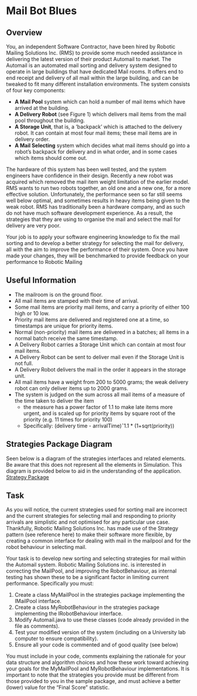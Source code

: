 # Mail Bot Blues

## Overview
You, an independent Software Contractor, have been hired by Robotic Mailing Solutions Inc. (RMS) to provide
some much needed assistance in delivering the latest version of their product Automail to market. The Automail
is an automated mail sorting and delivery system designed to operate in large buildings that have dedicated
Mail rooms. It offers end to end receipt and delivery of all mail within the large building, and can be tweaked to
fit many different installation environments. The system consists of four key components:
- **A Mail Pool** system which can hold a number of mail items which have arrived at the building.
- **A Delivery Robot** (see Figure 1) which delivers mail items from the mail pool throughout the building.
- **A Storage Unit**, that is, a ‘backpack’ which is attached to the delivery robot. It can contain at most
four mail items; these mail items are in delivery order.
- **A Mail Selecting** system which decides what mail items should go into a robot’s backpack for delivery
and in what order, and in some cases which items should come out.  

The hardware of this system has been well tested, and the system engineers have confidence in their design.
Recently a new robot was acquired which removed the mail item weight limitation of the earlier model. RMS
wants to run two robots together, an old one and a new one, for a more effective solution. Unfortunately, the
performance seen so far still seems well below optimal, and sometimes results in heavy items being given to
the weak robot. RMS has traditionally been a hardware company, and as such do not have much software
development experience. As a result, the strategies that they are using to organise the mail and select the mail
for delivery are very poor.  

Your job is to apply your software engineering knowledge to fix the mail sorting and to develop a better strategy
for selecting the mail for delivery, all with the aim to improve the performance of their system. Once you have
made your changes, they will be benchmarked to provide feedback on your performance to Robotic Mailing

## Useful Information
- The mailroom is on the ground floor.
- All mail items are stamped with their time of arrival.
- Some mail items are priority mail items, and carry a priority of either 100 high or 10 low.
- Priority mail items are delivered and registered one at a time, so timestamps are unique for priority
items.
- Normal (non-priority) mail items are delivered in a batches; all items in a normal batch receive the
same timestamp.
- A Delivery Robot carries a Storage Unit which can contain at most four mail items.
- A Delivery Robot can be sent to deliver mail even if the Storage Unit is not full.
- A Delivery Robot delivers the mail in the order it appears in the storage unit.
- All mail items have a weight from 200 to 5000 grams; the weak delivery robot can only deliver items
up to 2000 grams.
- The system is judged on the sum across all mail items of a measure of the time taken to deliver the item
  - the measure has a power factor of 1.1 to make late items more urgent, and is scaled up for priority
items by square root of the priority (e.g. 11 times for priority 100)
  - Specifically: (delivery time - arrivalTime)ˆ1.1 * (1+sqrt(priority))

## Strategies Package Diagram
Seen below is a diagram of the strategies interfaces and related elements. Be aware that this does not represent
all the elements in Simulation. This diagram is provided below to aid in the understanding of the application.  
[Strategy Package](strategy-package.png)

## Task
As you will notice, the current strategies used for sorting mail are incorrect and the current strategies for selecting
mail and responding to priority arrivals are simplistic and not optimised for any particular use case. Thankfully,
Robotic Mailing Solutions Inc. has made use of the Strategy pattern (see reference here) to make their software
more flexible, by creating a common interface for dealing with mail in the mailpool and for the robot behaviour
in selecting mail.  

Your task is to develop new sorting and selecting strategies for mail within the Automail system. Robotic Mailing
Solutions inc. is interested in correcting the MailPool, and improving the RobotBehaviour, as internal testing
has shown these to be a significant factor in limiting current performance. Specifically you must:
1. Create a class MyMailPool in the strategies package implementing the IMailPool interface.
2. Create a class MyRobotBehaviour in the strategies package implementing the IRobotBehaviour interface.
3. Modify Automail.java to use these classes (code already provided in the file as comments).
4. Test your modified version of the system (including on a University lab computer to ensure compatibility).
5. Ensure all your code is commented and of good quality (see below)

You must include in your code, comments explaining the rationale for your data structure and algorithm choices
and how these work toward achieving your goals for the MyMailPool and MyRobotBehaviour implementations.
It is important to note that the strategies you provide must be different from those provided to you in the
sample package, and must achieve a better (lower) value for the “Final Score” statistic.


